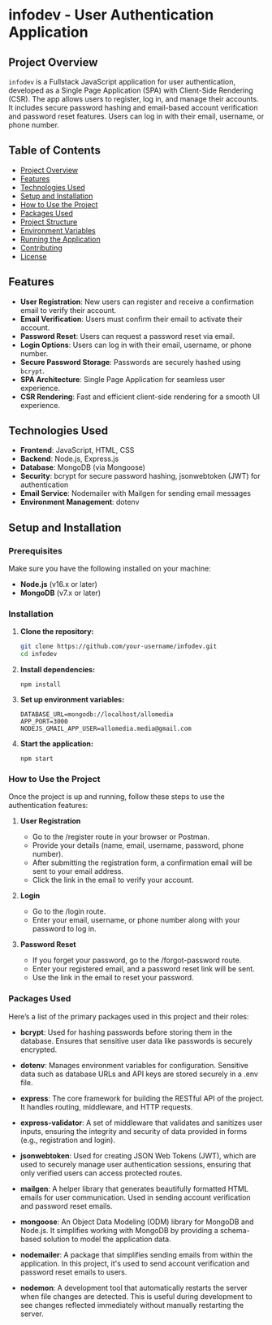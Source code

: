 # infodev - User Authentication Application

## Project Overview

`infodev` is a Fullstack JavaScript application for user authentication, developed as a Single Page Application (SPA) with Client-Side Rendering (CSR). The app allows users to register, log in, and manage their accounts. It includes secure password hashing and email-based account verification and password reset features. Users can log in with their email, username, or phone number.

## Table of Contents

- [Project Overview](#project-overview)
- [Features](#features)
- [Technologies Used](#technologies-used)
- [Setup and Installation](#setup-and-installation)
- [How to Use the Project](#how-to-use-the-project)
- [Packages Used](#packages-used)
- [Project Structure](#project-structure)
- [Environment Variables](#environment-variables)
- [Running the Application](#running-the-application)
- [Contributing](#contributing)
- [License](#license)

## Features

- **User Registration**: New users can register and receive a confirmation email to verify their account.
- **Email Verification**: Users must confirm their email to activate their account.
- **Password Reset**: Users can request a password reset via email.
- **Login Options**: Users can log in with their email, username, or phone number.
- **Secure Password Storage**: Passwords are securely hashed using `bcrypt`.
- **SPA Architecture**: Single Page Application for seamless user experience.
- **CSR Rendering**: Fast and efficient client-side rendering for a smooth UI experience.

## Technologies Used

- **Frontend**: JavaScript, HTML, CSS
- **Backend**: Node.js, Express.js
- **Database**: MongoDB (via Mongoose)
- **Security**: bcrypt for secure password hashing, jsonwebtoken (JWT) for authentication
- **Email Service**: Nodemailer with Mailgen for sending email messages
- **Environment Management**: dotenv

## Setup and Installation

### Prerequisites

Make sure you have the following installed on your machine:

- **Node.js** (v16.x or later)
- **MongoDB** (v7.x or later)

### Installation

1. **Clone the repository:**
   ```bash
   git clone https://github.com/your-username/infodev.git
   cd infodev
   ```

2. **Install dependencies:**
   ```bach
   npm install
   ```

3. **Set up environment variables:**
   ```bach
   DATABASE_URL=mongodb://localhost/allomedia
   APP_PORT=3000
   NODEJS_GMAIL_APP_USER=allomedia.media@gmail.com
   ```

4. **Start the application:**
   ```bach
   npm start
   ```

### How to Use the Project

Once the project is up and running, follow these steps to use the authentication features:

1. **User Registration**

   - Go to the /register route in your browser or Postman.
   - Provide your details (name, email, username, password, phone number).
   - After submitting the registration form, a confirmation email will be sent to your email address.
   - Click the link in the email to verify your account.

2. **Login**

   - Go to the /login route.
   - Enter your email, username, or phone number along with your password to log in.

3. **Password Reset**

   - If you forget your password, go to the /forgot-password route.
   - Enter your registered email, and a password reset link will be sent.
   - Use the link in the email to reset your password.

### Packages Used

Here’s a list of the primary packages used in this project and their roles:

- **bcrypt**: Used for hashing passwords before storing them in the database. Ensures that sensitive user data like passwords is securely encrypted.

- **dotenv**: Manages environment variables for configuration. Sensitive data such as database URLs and API keys are stored securely in a .env file.

- **express**: The core framework for building the RESTful API of the project. It handles routing, middleware, and HTTP requests.

- **express-validator**: A set of middleware that validates and sanitizes user inputs, ensuring the integrity and security of data provided in forms (e.g., registration and login).

- **jsonwebtoken**: Used for creating JSON Web Tokens (JWT), which are used to securely manage user authentication sessions, ensuring that only verified users can access protected routes.

- **mailgen**: A helper library that generates beautifully formatted HTML emails for user communication. Used in sending account verification and password reset emails.

- **mongoose**: An Object Data Modeling (ODM) library for MongoDB and Node.js. It simplifies working with MongoDB by providing a schema-based solution to model the application data.

- **nodemailer**: A package that simplifies sending emails from within the application. In this project, it's used to send account verification and password reset emails to users.

- **nodemon**: A development tool that automatically restarts the server when file changes are detected. This is useful during development to see changes reflected immediately without manually restarting the server.